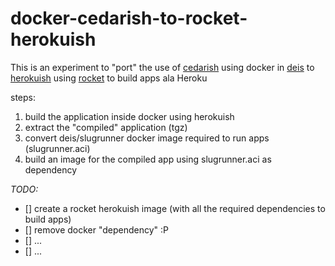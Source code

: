 docker-cedarish-to-rocket-herokuish
===================================

This is an experiment to "port" the use of [cedarish](https://github.com/progrium/cedarish) using docker in [deis](https://github.com/deis/deis) to [herokuish](https://github.com/gliderlabs/herokuish) using [rocket](https://github.com/coreos/rocket) to build apps ala Heroku

steps:

1. build the application inside docker using herokuish
2. extract the "compiled" application (tgz)
3. convert deis/slugrunner docker image required to run apps (slugrunner.aci)
4. build an image for the compiled app using slugrunner.aci as dependency

*TODO:*

- [] create a rocket herokuish image (with all the required dependencies to build apps)
- [] remove docker "dependency" :P
- [] ...
- [] ...


